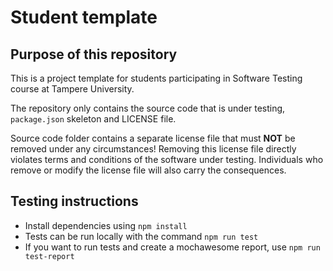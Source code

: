 # Student template

## Purpose of this repository

This is a project template for students participating in Software Testing course
at Tampere University.

The repository only contains the source code that is under testing, `package.json` skeleton
and LICENSE file.

Source code folder contains a separate license file that must **NOT** be removed under any circumstances!
Removing this license file directly violates terms and conditions of the software under testing.
Individuals who remove or modify the license file will also carry the consequences.

## Testing instructions
- Install dependencies using `npm install`
- Tests can be run locally with the command `npm run test`
- If you want to run tests and create a mochawesome report, use `npm run test-report`